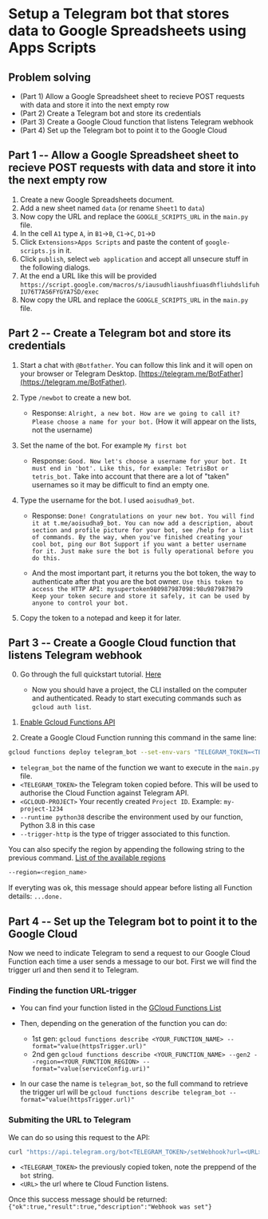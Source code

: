 # Setup a Telegram bot that stores data to Google Spreadsheets using Apps Scripts

## Problem solving

* (Part 1) Allow a Google Spreadsheet sheet to recieve POST requests with data and store it into the next empty row
* (Part 2) Create a Telegram bot and store its credentials
* (Part 3) Create a Google Cloud function that listens Telegram webhook
* (Part 4) Set up the Telegram bot to point it to the Google Cloud

## Part 1 -- Allow a Google Spreadsheet sheet to recieve POST requests with data and store it into the next empty row

1. Create a new Google Spreadsheets document.
2. Add a new sheet named `data` (or rename `Sheet1` to `data`)
6. Now copy the URL and replace the `GOOGLE_SCRIPTS_URL` in the `main.py` file.
3. In the cell `A1` type `A`, in `B1`->`B`, `C1`->`C`, `D1`->`D`
4. Click `Extensions>Apps Scripts` and paste the content of `google-scripts.js` in it.
5. Click `publish`, select `web application` and accept all unsecure stuff in the following dialogs.
6. At the end a URL like this will be provided `https://script.google.com/macros/s/iausudhliaushfiuasdhfliuhdslifuhIU76T7AS6FYGYA7SD/exec`
7. Now copy the URL and replace the `GOOGLE_SCRIPTS_URL` in the `main.py` file.

## Part 2 -- Create a Telegram bot and store its credentials

1. Start a chat with `@Botfather`. You can follow this link and it will open on your browser or Telegram Desktop. [https://telegram.me/BotFather](https://telegram.me/BotFather).

2. Type `/newbot` to create a new bot.
    * Response: `Alright, a new bot. How are we going to call it? Please choose a name for your bot.` (How it will appear on the lists, not the username)

3. Set the name of the bot. For example `My first bot`
    * Response: `Good. Now let's choose a username for your bot. It must end in 'bot'. Like this, for example: TetrisBot or tetris_bot.` Take into account that there are a lot of "taken" usernames so it may be difficult to find an empty one.

4. Type the username for the bot. I used `aoisudha9_bot`.
    * Response: `Done! Congratulations on your new bot. You will find it at t.me/aoisudha9_bot. You can now add a description, about section and profile picture for your bot, see /help for a list of commands. By the way, when you've finished creating your cool bot, ping our Bot Support if you want a better username for it. Just make sure the bot is fully operational before you do this.`

    * And the most important part, it returns you the bot token, the way to authenticate after that you are the bot owner. `Use this token to access the HTTP API: mysupertoken980987987098:98u9879879879 Keep your token secure and store it safely, it can be used by anyone to control your bot.`

5. Copy the token to a notepad and keep it for later.

## Part 3 -- Create a Google Cloud function that listens Telegram webhook

0. Go through the full quickstart tutorial. [Here](https://cloud.google.com/sdk/docs/install-sdk)
    * Now you should have a project, the CLI installed on the computer and authenticated. Ready to start executing commands such as `gcloud auth list`.

1. [Enable Gcloud Functions API](https://console.cloud.google.com/marketplace/product/google/cloudfunctions.googleapis.com)

2. Create a Google Cloud Function running this command in the same line:

```bash
gcloud functions deploy telegram_bot --set-env-vars "TELEGRAM_TOKEN=<TELEGRAM_TOKEN>" --runtime python38 --trigger-http --project=<GCLOUD-PROJECT>
```

* `telegram_bot` the name of the function we want to execute in the `main.py` file.
* `<TELEGRAM_TOKEN>` the Telegram token copied before. This will be used to authorise the Cloud Function against Telegram API.
* `<GCLOUD-PROJECT>` Your recently created `Project ID`. Example: `my-project-1234`
* `--runtime python38` describe the environment used by our function, Python 3.8 in this case
* `--trigger-http` is the type of trigger associated to this function.

You can also specify the region by appending the following string to the previous command. [List of the available regions](https://cloud.google.com/compute/docs/regions-zones)

```bash
--region=<region_name>
```

If everyting was ok, this message should appear before listing all Function details:
`...done.`

## Part 4 -- Set up the Telegram bot to point it to the Google Cloud

Now we need to indicate Telegram to send a request to our Google Cloud Function each time a user sends a message to our bot. First we will find the trigger url and then send it to Telegram.

### Finding the function URL-trigger

* You can find your function listed in the [GCloud Functions List](https://console.cloud.google.com/functions/list)
* Then, depending on the generation of the function you can do:
  * 1st gen: `gcloud functions describe <YOUR_FUNCTION_NAME> --format="value(httpsTrigger.url)"`
  * 2nd gen `gcloud functions describe <YOUR_FUNCTION_NAME> --gen2 --region=<YOUR_FUNCTION_REGION> --format="value(serviceConfig.uri)"`

* In our case the name is `telegram_bot`, so the full command to retrieve the trigger url will be `gcloud functions describe telegram_bot --format="value(httpsTrigger.url)"`

### Submiting the URL to Telegram

We can do so using this request to the API:

```bash
curl "https://api.telegram.org/bot<TELEGRAM_TOKEN>/setWebhook?url=<URL>&drop_pending_updates=true"
```

* `<TELEGRAM_TOKEN>` the previously copied token, note the preppend of the `bot` string.
* `<URL>` the url where te Cloud Function listens.

Once this success message should be returned:
`{"ok":true,"result":true,"description":"Webhook was set"}`
